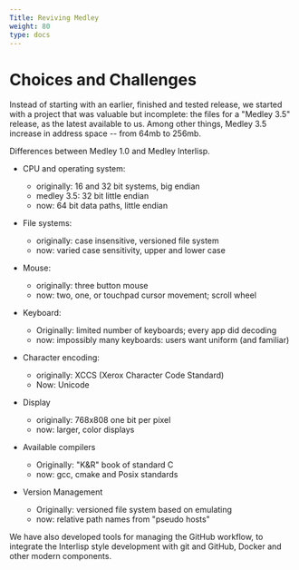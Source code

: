 ```yaml
---
Title: Reviving Medley
weight: 80
type: docs
---
```

# Choices and Challenges 
Instead of starting with an earlier, finished and tested release, we started with a project that was valuable but incomplete: the files for a "Medley 3.5" release, as the latest available to us. Among other things, Medley 3.5 increase in address space -- from 64mb to 256mb.

Differences between Medley 1.0 and Medley Interlisp.

* CPU and operating system:
  * originally: 16 and 32 bit systems, big endian
  * medley 3.5: 32 bit little endian
  * now: 64 bit data paths, little endian

* File systems:
  * originally: case insensitive, versioned file system
  * now: varied case sensitivity, upper and lower case
* Mouse:
  * originally: three button mouse
  * now: two, one, or touchpad cursor movement; scroll wheel
* Keyboard:
  * Originally: limited number of keyboards; every app did decoding
  * now: impossibly many keyboards: users want uniform (and familiar)
* Character encoding:
  * originally: XCCS (Xerox Character Code Standard)
  * Now: Unicode
* Display
  * originally: 768x808 one bit per pixel
  * now: larger, color displays
* Available compilers
  * Originally:  "K&R" book of standard C
  * now: gcc, cmake and Posix standards
* Version Management
  * Originally: versioned file system based on emulating 
  * now: relative path names from "pseudo hosts"


We have also developed tools for managing the GitHub workflow, to integrate the Interlisp style development with git and GitHub, Docker and other modern components.
